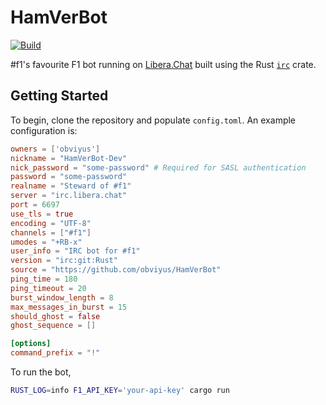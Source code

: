 # HamVerBot

[![Build](https://github.com/obviyus/HamVerBot/actions/workflows/build.yml/badge.svg)](https://github.com/obviyus/HamVerBot/actions/workflows/build.yml)

#f1's favourite F1 bot running on [Libera.Chat](https://libera.chat/) built using the
Rust [`irc`](https://crates.io/crates/irc) crate.

## Getting Started

To begin, clone the repository and populate `config.toml`. An example configuration is:

```toml
owners = ['obviyus']
nickname = "HamVerBot-Dev"
nick_password = "some-password" # Required for SASL authentication
password = "some-password"
realname = "Steward of #f1"
server = "irc.libera.chat"
port = 6697
use_tls = true
encoding = "UTF-8"
channels = ["#f1"]
umodes = "+RB-x"
user_info = "IRC bot for #f1"
version = "irc:git:Rust"
source = "https://github.com/obviyus/HamVerBot"
ping_time = 180
ping_timeout = 20
burst_window_length = 8
max_messages_in_burst = 15
should_ghost = false
ghost_sequence = []

[options]
command_prefix = "!"
```

To run the bot,

```bash
RUST_LOG=info F1_API_KEY='your-api-key' cargo run
```
